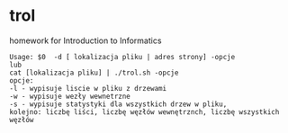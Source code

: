 # trol
homework for Introduction to Informatics

	Usage: $0  -d [ lokalizacja pliku | adres strony] -opcje 
	lub
	cat [lokalizacja pliku] | ./trol.sh -opcje
	opcje:
	-l - wypisuje liscie w pliku z drzewami
	-w - wypisuje wezły wewnetrzne
	-s - wypisuje statystyki dla wszystkich drzew w pliku,
	kolejno: liczbę liści, liczbę węzłów wewnętrznch, liczbę wszystkich węzłów
